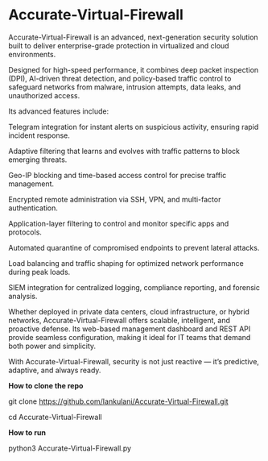 # Accurate-Virtual-Firewall
Accurate-Virtual-Firewall is an advanced, next-generation security solution built to deliver enterprise-grade protection in virtualized and cloud environments.

Designed for high-speed performance, it combines deep packet inspection (DPI), AI-driven threat detection, and policy-based traffic control to safeguard networks from malware, intrusion attempts, data leaks, and unauthorized access.

Its advanced features include:

Telegram integration for instant alerts on suspicious activity, ensuring rapid incident response.

Adaptive filtering that learns and evolves with traffic patterns to block emerging threats.

Geo-IP blocking and time-based access control for precise traffic management.

Encrypted remote administration via SSH, VPN, and multi-factor authentication.

Application-layer filtering to control and monitor specific apps and protocols.

Automated quarantine of compromised endpoints to prevent lateral attacks.

Load balancing and traffic shaping for optimized network performance during peak loads.

SIEM integration for centralized logging, compliance reporting, and forensic analysis.

Whether deployed in private data centers, cloud infrastructure, or hybrid networks, Accurate-Virtual-Firewall offers scalable, intelligent, and proactive defense. Its web-based management dashboard and REST API provide seamless configuration, making it ideal for IT teams that demand both power and simplicity.

With Accurate-Virtual-Firewall, security is not just reactive — it’s predictive, adaptive, and always ready.

**How to clone the repo**

git clone https://github.com/Iankulani/Accurate-Virtual-Firewall.git

cd Accurate-Virtual-Firewall

**How to run**

python3 Accurate-Virtual-Firewall.py

